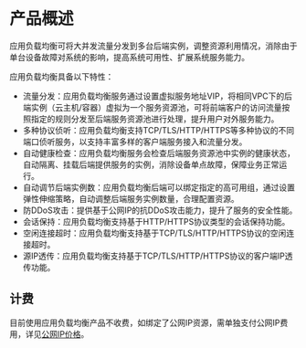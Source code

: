 # 产品概述


应用负载均衡可将大并发流量分发到多台后端实例，调整资源利用情况，消除由于单台设备故障对系统的影响，提高系统可用性、扩展系统服务能力。 

应用负载均衡具备以下特性：

* 流量分发：应用负载均衡服务通过设置虚拟服务地址VIP，将相同VPC下的后端实例（云主机/容器）虚拟为一个服务资源池，可将前端客户的访问流量按照指定的规则分发至后端服务资源池进行处理，提升用户对外服务能力。
* 多种协议侦听：应用负载均衡支持TCP/TLS/HTTP/HTTPS等多种协议的不同端口侦听服务，以支持丰富多样的客户端服务接入和流量分发。
* 自动健康检查：应用负载均衡服务会检查后端服务资源池中实例的健康状态，自动隔离、挂载后端提供服务的实例，消除设备单点故障，保障业务正常运行。
* 自动调节后端实例数：应用负载均衡后端可以绑定指定的高可用组，通过设置弹性伸缩策略，自动调整后端服务实例数量，合理配置资源。
* 防DDoS攻击：提供基于公网IP的抗DDoS攻击能力，提升了服务的安全性能。
* 会话保持：应用负载均衡支持基于HTTP/HTTPS协议类型的会话保持功能。
* 空闲连接超时：应用负载均衡支持基于TCP/TLS/HTTP/HTTPS协议的空闲连接超时。
* 源IP透传：应用负载均衡支持基于TCP/TLS/HTTP/HTTPS协议的客户端IP透传功能。


## 计费
目前使用应用负载均衡产品不收费，如绑定了公网IP资源，需单独支付公网IP费用，详见[公网IP价格](../Pricing/Billing-Overview.md)。
